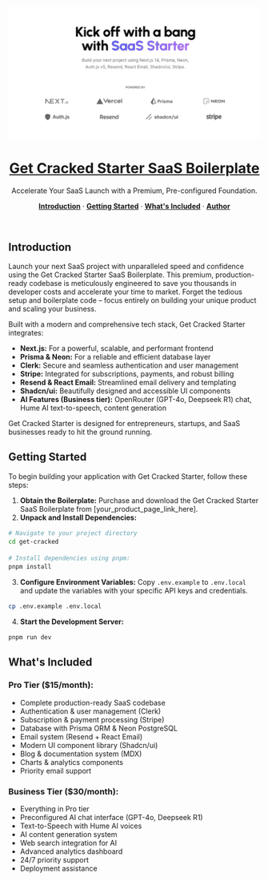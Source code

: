 <a href="https://next-saas-stripe-starter.vercel.app">
  <img alt="Get Cracked" src="public/_static/og.jpg">
  <h1 align="center">Get Cracked Starter SaaS Boilerplate</h1>
</a>

<p align="center">
  Accelerate Your SaaS Launch with a Premium, Pre-configured Foundation.
</p>

<p align="center">
  <a href="#introduction"><strong>Introduction</strong></a> ·
  <a href="#getting-started"><strong>Getting Started</strong></a> ·
  <a href="#whats-included"><strong>What's Included</strong></a> ·
  <a href="#author"><strong>Author</strong></a>
</p>
<br/>

## Introduction

Launch your next SaaS project with unparalleled speed and confidence using the Get Cracked Starter SaaS Boilerplate. This premium, production-ready codebase is meticulously engineered to save you thousands in developer costs and accelerate your time to market. Forget the tedious setup and boilerplate code – focus entirely on building your unique product and scaling your business.

Built with a modern and comprehensive tech stack, Get Cracked Starter integrates:
- **Next.js:** For a powerful, scalable, and performant frontend
- **Prisma & Neon:** For a reliable and efficient database layer
- **Clerk:** Secure and seamless authentication and user management
- **Stripe:** Integrated for subscriptions, payments, and robust billing
- **Resend & React Email:** Streamlined email delivery and templating
- **Shadcn/ui:** Beautifully designed and accessible UI components
- **AI Features (Business tier):** OpenRouter (GPT-4o, Deepseek R1) chat, Hume AI text-to-speech, content generation

Get Cracked Starter is designed for entrepreneurs, startups, and SaaS businesses ready to hit the ground running.

## Getting Started

To begin building your application with Get Cracked Starter, follow these steps:

1.  **Obtain the Boilerplate:** Purchase and download the Get Cracked Starter SaaS Boilerplate from [your_product_page_link_here].
2.  **Unpack and Install Dependencies:**

```bash
# Navigate to your project directory
cd get-cracked

# Install dependencies using pnpm:
pnpm install
```

3.  **Configure Environment Variables:** Copy `.env.example` to `.env.local` and update the variables with your specific API keys and credentials.

```sh
cp .env.example .env.local
```

4.  **Start the Development Server:**

```sh
pnpm run dev
```

## What's Included

### Pro Tier ($15/month):
- Complete production-ready SaaS codebase
- Authentication & user management (Clerk)
- Subscription & payment processing (Stripe)
- Database with Prisma ORM & Neon PostgreSQL
- Email system (Resend + React Email)
- Modern UI component library (Shadcn/ui)
- Blog & documentation system (MDX)
- Charts & analytics components
- Priority email support

### Business Tier ($30/month):
- Everything in Pro tier
- Preconfigured AI chat interface (GPT-4o, Deepseek R1)
- Text-to-Speech with Hume AI voices
- AI content generation system
- Web search integration for AI
- Advanced analytics dashboard
- 24/7 priority support
- Deployment assistance
